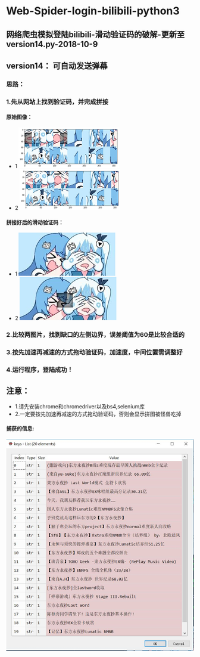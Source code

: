 # Web-Spider-login-bilibili-python3
## 网络爬虫模拟登陆bilibili-滑动验证码的破解-更新至version14.py-2018-10-9
## version14： 可自动发送弹幕
### 思路：
###  1.先从网站上找到验证码，并完成拼接
#### 原始图像：
- 1
![](1bg.png)
- 2
![](2bg.png)
#### 拼接好后的滑动验证码：
- 1
![](fullbg.jpg)
- 2
![](gapbg.jpg)
### 2.比较两图片，找到缺口的左侧边界，误差阈值为60是比较合适的
### 3.按先加速再减速的方式拖动验证码，加速度，中间位置需调整好
### 4.运行程序，登陆成功！
## 注意：
- 1.请先安装chrome和chromedriver以及bs4,selenium库
- 2.一定要按先加速再减速的方式拖动验证码，否则会显示拼图被怪兽吃掉
#### 捕获的信息:
![](keys.jpg)
